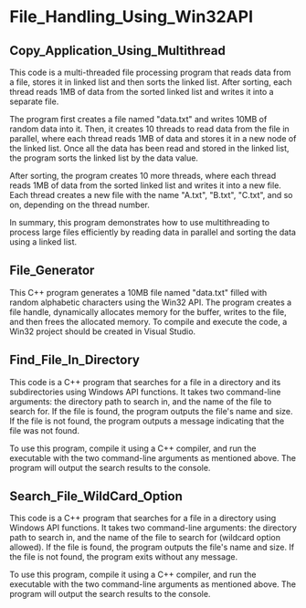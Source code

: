 # File_Handling_Using_Win32API

## Copy_Application_Using_Multithread
This code is a multi-threaded file processing program that reads data from a file, stores it in linked list and then sorts the linked list. After sorting, each thread reads 1MB of data from the sorted linked list and writes it into a separate file.

The program first creates a file named "data.txt" and writes 10MB of random data into it. Then, it creates 10 threads to read data from the file in parallel, where each thread reads 1MB of data and stores it in a new node of the linked list. Once all the data has been read and stored in the linked list, the program sorts the linked list by the data value.

After sorting, the program creates 10 more threads, where each thread reads 1MB of data from the sorted linked list and writes it into a new file. Each thread creates a new file with the name "A.txt", "B.txt", "C.txt", and so on, depending on the thread number.

In summary, this program demonstrates how to use multithreading to process large files efficiently by reading data in parallel and sorting the data using a linked list.

## File_Generator
This C++ program generates a 10MB file named "data.txt" filled with random alphabetic characters using the Win32 API. The program creates a file handle, dynamically allocates memory for the buffer, writes to the file, and then frees the allocated memory. To compile and execute the code, a Win32 project should be created in Visual Studio.

## Find_File_In_Directory
This code is a C++ program that searches for a file in a directory and its subdirectories using Windows API functions. It takes two command-line arguments: the directory path to search in, and the name of the file to search for. If the file is found, the program outputs the file's name and size. If the file is not found, the program outputs a message indicating that the file was not found.

To use this program, compile it using a C++ compiler, and run the executable with the two command-line arguments as mentioned above. The program will output the search results to the console.

## Search_File_WildCard_Option
This code is a C++ program that searches for a file in a directory using Windows API functions. It takes two command-line arguments: the directory path to search in, and the name of the file to search for (wildcard option allowed). If the file is found, the program outputs the file's name and size. If the file is not found, the program exits without any message.

To use this program, compile it using a C++ compiler, and run the executable with the two command-line arguments as mentioned above. The program will output the search results to the console.
